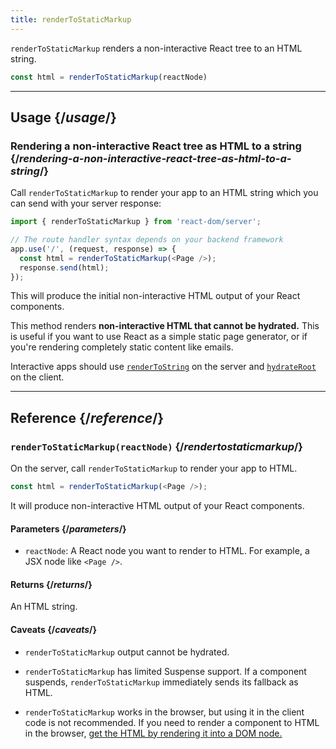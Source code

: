 ```yaml
---
title: renderToStaticMarkup
---
```


<Intro>

`renderToStaticMarkup` renders a non-interactive React tree to an HTML string.

```js
const html = renderToStaticMarkup(reactNode)
```

</Intro>

<InlineToc />

---

## Usage {/*usage*/}

### Rendering a non-interactive React tree as HTML to a string {/*rendering-a-non-interactive-react-tree-as-html-to-a-string*/}

Call `renderToStaticMarkup` to render your app to an HTML string which you can send with your server response:

```js {5-6}
import { renderToStaticMarkup } from 'react-dom/server';

// The route handler syntax depends on your backend framework
app.use('/', (request, response) => {
  const html = renderToStaticMarkup(<Page />);
  response.send(html);
});
```

This will produce the initial non-interactive HTML output of your React components.

<Pitfall>

This method renders **non-interactive HTML that cannot be hydrated.**  This is useful if you want to use React as a simple static page generator, or if you're rendering completely static content like emails.

Interactive apps should use [`renderToString`](/apis/react-dom/server/renderToString) on the server and [`hydrateRoot`](/apis/react-dom/client/hydrateRoot) on the client.

</Pitfall>

---

## Reference {/*reference*/}

### `renderToStaticMarkup(reactNode)` {/*rendertostaticmarkup*/}

On the server, call `renderToStaticMarkup` to render your app to HTML.

```js {3-4}
const html = renderToStaticMarkup(<Page />);
```

It will produce non-interactive HTML output of your React components.

#### Parameters {/*parameters*/}

* `reactNode`: A React node you want to render to HTML. For example, a JSX node like `<Page />`.

#### Returns {/*returns*/}

An HTML string.

#### Caveats {/*caveats*/}

* `renderToStaticMarkup` output cannot be hydrated.

* `renderToStaticMarkup` has limited Suspense support. If a component suspends, `renderToStaticMarkup` immediately sends its fallback as HTML.

* `renderToStaticMarkup` works in the browser, but using it in the client code is not recommended. If you need to render a component to HTML in the browser, [get the HTML by rendering it into a DOM node.](/apis/react-dom/server/renderToString#removing-rendertostring-from-the-client-code)

